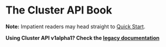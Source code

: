 # The Cluster API Book

**Note:** Impatient readers may head straight to [Quick
Start](quick-start.md).

**Using Cluster API v1alpha1? Check the [legacy
documentation](https://release-0-1.cluster-api.sigs.k8s.io)**

